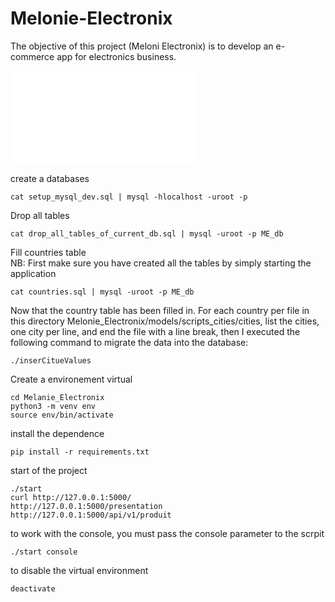 # Melonie-Electronix
The objective of this project (Meloni Electronix) is to develop an e-commerce app for electronics business.

![CONTRIBUTING.md](/CONTRIBUTING.md)



create a databases

```
cat setup_mysql_dev.sql | mysql -hlocalhost -uroot -p
```


Drop all tables

```
cat drop_all_tables_of_current_db.sql | mysql -uroot -p ME_db
```


Fill countries table    
NB: First make sure you have created all the tables by simply starting the application

```
cat countries.sql | mysql -uroot -p ME_db
```

Now that the country table has been filled in.
For each country per file in this directory Melonie_Electronix/models/scripts_cities/cities, list the cities, one city per line, and end the file with a line break, 
then I executed the following command to migrate the data into the database:
```
./inserCitueValues 
```

Create a environement virtual
```
cd Melanie_Electronix
python3 -m venv env
source env/bin/activate
```
install the dependence
```
pip install -r requirements.txt
```

start of the project

```
./start
curl http://127.0.0.1:5000/
http://127.0.0.1:5000/presentation
http://127.0.0.1:5000/api/v1/produit
```
to work with the console, you must pass the console parameter to the scrpit
```
./start console
```

to disable the virtual environment 
```
deactivate
```